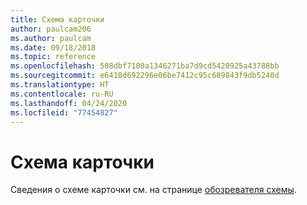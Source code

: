 ```yaml
---
title: Схема карточки
author: paulcam206
ms.author: paulcam
ms.date: 09/18/2018
ms.topic: reference
ms.openlocfilehash: 508dbf7100a1346271ba7d9cd5420925a43788bb
ms.sourcegitcommit: e6418d692296e06be7412c95c689843f9db5240d
ms.translationtype: HT
ms.contentlocale: ru-RU
ms.lasthandoff: 04/24/2020
ms.locfileid: "77454827"
---
```

# <a name="card-schema"></a>Схема карточки

Сведения о схеме карточки см. на странице [обозревателя схемы](https://adaptivecards.io/explorer/).
